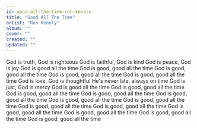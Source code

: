 ```yaml
---
id: good-all-the-time-ron-kenoly
title: "Good All The Time"
artist: "Ron Kenoly"
album: ""
cover: ""
created: ""
updated: ""
---
```


God is truth, God is righteous
God is faithful, God is kind
God is peace, God is joy
God is good all the time
God is good, good all the time
God is good, good all the time
God is good, good all the time
God is good, good all the time
God is love, God is thoughtful
He's never late, always on time
God is just, God is mercy
God is good all the time
God is good, good all the time
God is good, good all the time
God is good, good all the time
God is good, good all the time
God is good, good all the time
God is good, good all the time
God is good, good all the time
God is good, good all the time
God is good, good all the time
God is good, good all the time
God is good, good all the time
God is good, good all the time
